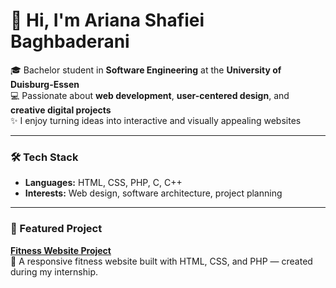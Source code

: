 # 👋 Hi, I'm Ariana Shafiei Baghbaderani

🎓 Bachelor student in **Software Engineering** at the **University of Duisburg-Essen**  
💻 Passionate about **web development**, **user-centered design**, and **creative digital projects**  
✨ I enjoy turning ideas into interactive and visually appealing websites

---

### 🛠️ Tech Stack
- **Languages:** HTML, CSS, PHP, C, C++ 
- **Interests:** Web design, software architecture, project planning

---

### 🌟 Featured Project
[**Fitness Website Project**](https://github.com/yourusername/Fitness-Website-Project)  
💪 A responsive fitness website built with HTML, CSS, and PHP — created during my internship.
